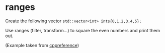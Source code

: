 # ranges 

Create the following vector `std::vector<int> ints{0,1,2,3,4,5};`

Use ranges (filter, transform...) to square the even numbers and print them out. 

(Example taken from [cppreference](https://en.cppreference.com/w/cpp/ranges))
